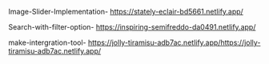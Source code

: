Image-Slider-Implementation- https://stately-eclair-bd5661.netlify.app/




Search-with-filter-option- https://inspiring-semifreddo-da0491.netlify.app/






make-intergration-tool- https://jolly-tiramisu-adb7ac.netlify.app/https://jolly-tiramisu-adb7ac.netlify.app/
